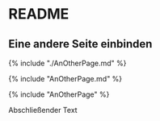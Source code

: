 # README

## Eine andere Seite einbinden
{% include "./AnOtherPage.md" %}

{% include "AnOtherPage.md" %}

{% include "AnOtherPage" %}

Abschließender Text
